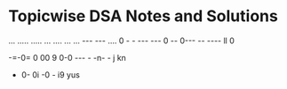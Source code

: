 
# Topicwise DSA Notes and Solutions 
...
.....   ..... ... .... ... ... ---
---   .... 0 - - --- --- 0 -- 0---   -- ---- ll 0

-=-0= 0 00 9 
0-0 --- - -n- - j kn 
- 0- 0i -0 - i9 yus
